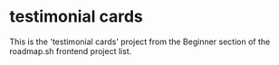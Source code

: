 # testimonial cards

This is the 'testimonial cards' project from the Beginner section of the roadmap.sh frontend project list.

